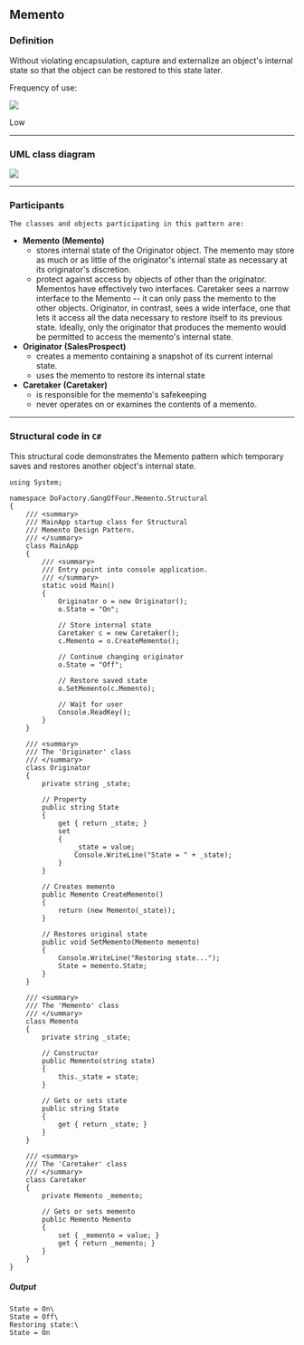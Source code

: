 ## Memento

### Definition

Without violating encapsulation, capture and externalize an object's internal state so that the object can be restored to this state later.

Frequency of use:

![](https://www.dofactory.com/img/patterns/use-low.jpg)

Low

---

### UML class diagram

![](https://www.dofactory.com/img/diagrams/net/memento.png)

---

### Participants

    The classes and objects participating in this pattern are:

- **Memento** **(Memento)**
  - stores internal state of the Originator object. The memento may store as much or as little of the originator's internal state as necessary at its originator's discretion.
  - protect against access by objects of other than the originator. Mementos have effectively two interfaces. Caretaker sees a narrow interface to the Memento -- it can only pass the memento to the other objects. Originator, in contrast, sees a wide interface, one that lets it access all the data necessary to restore itself to its previous state. Ideally, only the originator that produces the memento would be permitted to access the memento's internal state.
- **Originator** **(SalesProspect)**
  - creates a memento containing a snapshot of its current internal state.
  - uses the memento to restore its internal state
- **Caretaker** **(Caretaker)**
  - is responsible for the memento's safekeeping
  - never operates on or examines the contents of a memento.

---

### Structural code in `C#`

This structural code demonstrates the Memento pattern which temporary saves and restores another object's internal state.

    using System;

    namespace DoFactory.GangOfFour.Memento.Structural
    {
        /// <summary>
        /// MainApp startup class for Structural
        /// Memento Design Pattern.
        /// </summary>
        class MainApp
        {
            /// <summary>
            /// Entry point into console application.
            /// </summary>
            static void Main()
            {
                Originator o = new Originator();
                o.State = "On";

                // Store internal state
                Caretaker c = new Caretaker();
                c.Memento = o.CreateMemento();

                // Continue changing originator
                o.State = "Off";

                // Restore saved state
                o.SetMemento(c.Memento);

                // Wait for user
                Console.ReadKey();
            }
        }

        /// <summary>
        /// The 'Originator' class
        /// </summary>
        class Originator
        {
            private string _state;

            // Property
            public string State
            {
                get { return _state; }
                set
                {
                    _state = value;
                    Console.WriteLine("State = " + _state);
                }
            }

            // Creates memento
            public Memento CreateMemento()
            {
                return (new Memento(_state));
            }

            // Restores original state
            public void SetMemento(Memento memento)
            {
                Console.WriteLine("Restoring state...");
                State = memento.State;
            }
        }

        /// <summary>
        /// The 'Memento' class
        /// </summary>
        class Memento
        {
            private string _state;

            // Constructor
            public Memento(string state)
            {
                this._state = state;
            }

            // Gets or sets state
            public string State
            {
                get { return _state; }
            }
        }

        /// <summary>
        /// The 'Caretaker' class
        /// </summary>
        class Caretaker
        {
            private Memento _memento;

            // Gets or sets memento
            public Memento Memento
            {
                set { _memento = value; }
                get { return _memento; }
            }
        }
    }

##### Output

    State = On\
    State = Off\
    Restoring state:\
    State = On
